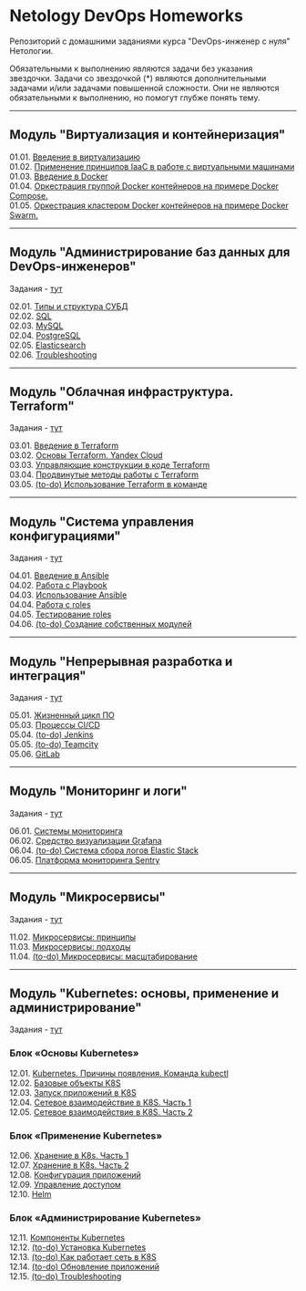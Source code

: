 # Netology DevOps Homeworks

Репозиторий с домашними заданиями курса "DevOps-инженер с нуля" Нетологии.

Обязательными к выполнению являются задачи без указания звездочки. Задачи со звездочкой (*) являются дополнительными
задачами и/или задачами повышенной сложности. Они не являются обязательными к выполнению, но помогут глубже понять тему.

------

## Модуль "Виртуализация и контейнеризация"

01.01. [Введение в виртуализацию](01-virt/01-basics)  
01.02. [Применение принципов IaaC в работе с виртуальными машинами](01-virt/02-iaac)  
01.03. [Введение в Docker](01-virt/03-docker)  
01.04. [Оркестрация группой Docker контейнеров на примере Docker Compose.](01-virt/04-docker-compose)  
01.05. [Оркестрация кластером Docker контейнеров на примере Docker Swarm.](01-virt/05-docker-swarm)  

------

## Модуль "Администрирование баз данных для DevOps-инженеров"

Задания - [тут](https://github.com/netology-code/bd-dev-homeworks)  

02.01. [Типы и структура СУБД](02-db/01-basics)  
02.02. [SQL](02-db/02-sql)  
02.03. [MySQL](02-db/03-mysql)  
02.04. [PostgreSQL](02-db/04-postgresql)  
02.05. [Elasticsearch](02-db/05-elastic)  
02.06. [Troubleshooting](02-db/06-troubleshooting)

------

## Модуль "Облачная инфраструктура. Terraform"

Задания - [тут](https://github.com/netology-code/ter-homeworks)

03.01. [Введение в Terraform](03-ter/01-intro)  
03.02. [Основы Terraform. Yandex Cloud](03-ter/02-basics)  
03.03. [Управляющие конструкции в коде Terraform](03-ter/03-structures)  
03.04. [Продвинутые методы работы с Terraform](03-ter/04-advanced)  
03.05. [(to-do) Использование Terraform в команде](03-ter/05-teamwork)

------

## Модуль "Система управления конфигурациями"

Задания - [тут](https://github.com/netology-code/mnt-homeworks/tree/MNT-video)

04.01. [Введение в Ansible](04-ansible/01-base)  
04.02. [Работа с Playbook](04-ansible/02-playbook)  
04.03. [Использование Ansible](04-ansible/03-yandex)  
04.04. [Работа с roles](04-ansible/04-role)  
04.05. [Тестирование roles](04-ansible/05-testing)  
04.06. [(to-do) Создание собственных модулей](04-ansible/06-module)

------

## Модуль "Непрерывная разработка и интеграция"

Задания - [тут](https://github.com/netology-code/mnt-homeworks/tree/MNT-video)

05.01. [Жизненный цикл ПО](05-ci/01-intro)  
05.03. [Процессы CI/CD](05-ci/03-cicd)  
05.04. [(to-do) Jenkins](05-ci/04-jenkins)  
05.05. [(to-do) Teamcity](05-ci/05-teamcity)  
05.06. [GitLab](05-ci/06-gitlab)  

------

## Модуль "Мониторинг и логи"

Задания - [тут](https://github.com/netology-code/mnt-homeworks/tree/MNT-video)

06.01. [Системы мониторинга](06-monitoring/01-systems)  
06.02. [Средство визуализации Grafana](06-monitoring/02-grafana)  
06.04. [(to-do) Система сбора логов Elastic Stack](03-elk)  
06.05. [Платформа мониторинга Sentry](06-monitoring/04-sentry)  

------

## Модуль "Микросервисы"

Задания - [тут](https://github.com/netology-code/micros-homeworks/tree/main)

11.02. [Микросервисы: принципы](07-microservices/02-principles)  
11.03. [Микросервисы: подходы](07-microservices/03-approaches)  
11.04. [(to-do) Микросервисы: масштабирование](07-microservices/04-scale)  

------

## Модуль "Kubernetes: основы, применение и администрирование"

Задания - [тут](https://github.com/netology-code/kuber-homeworks/tree/main)

### Блок «Основы Kubernetes»

12.01. [Kubernetes. Причины появления. Команда kubectl](08-kuber/01-kubectl)  
12.02. [Базовые объекты K8S](08-kuber/02-objects)  
12.03. [Запуск приложений в K8S](08-kuber/03-apps)  
12.04. [Сетевое взаимодействие в K8S. Часть 1](08-kuber/04-network)  
12.05. [Сетевое взаимодействие в K8S. Часть 2](08-kuber/05-ingress)  


### Блок «Применение Kubernetes»

12.06. [Хранение в K8s. Часть 1](08-kuber/06-volumes)  
12.07. [Хранение в K8s. Часть 2](08-kuber/07-pv)  
12.08. [Конфигурация приложений](08-kuber/08-config)  
12.09. [Управление доступом](08-kuber/09-access)  
12.10. [Helm](08-kuber/10-helm)  

### Блок «Администрирование Kubernetes»

12.11. [Компоненты Kubernetes](08-kuber/11-components)  
12.12. [(to-do) Установка Kubernetes](08-kuber/12)  
12.13. [(to-do) Как работает сеть в K8S](08-kuber/13)  
12.14. [(to-do) Обновление приложений](08-kuber/14)  
12.15. [(to-do) Troubleshooting](08-kuber/15)  
